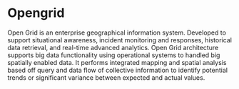 # Opengrid <br>
<p>Open Grid is an enterprise geographical information system. Developed to support situational awareness, incident monitoring and responses, historical data retrieval, and real-time advanced analytics. Open Grid architecture supports big data functionality using operational systems to handled big spatially enabled data. It performs integrated mapping and spatial analysis based off query and data flow of collective information to identify potential trends or significant variance between expected and actual values.</p>
